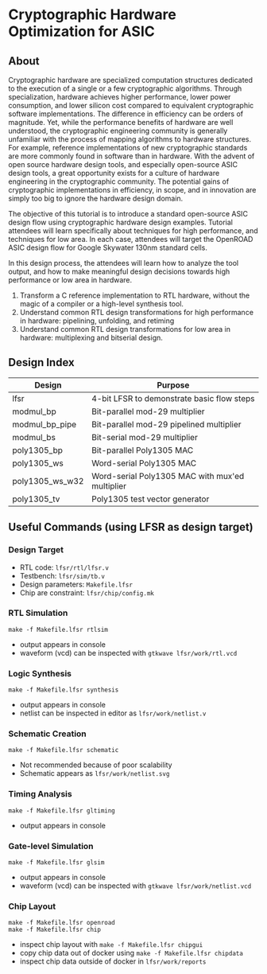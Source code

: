 # Cryptographic Hardware Optimization for ASIC

## About

Cryptographic hardware are specialized computation structures dedicated to the 
execution of a single or a few cryptographic algorithms. Through specialization, 
hardware achieves higher performance, lower power consumption, and lower silicon 
cost compared to equivalent cryptographic software implementations. The difference 
in efficiency can be orders of magnitude. Yet, while the performance benefits of 
hardware are well understood, the cryptographic engineering community is generally 
unfamiliar with the process of mapping algorithms to hardware structures. 
For example, reference implementations of new cryptographic standards are more 
commonly found in software than in hardware. With the advent of open source hardware 
design tools, and especially open-source ASIC design tools, a great opportunity 
exists for a culture of hardware engineering in the cryptographic community. The 
potential gains of cryptographic implementations in efficiency, in scope, and in 
innovation are simply too big to ignore the hardware design domain.

The objective of this tutorial is to introduce a standard open-source ASIC design 
flow using cryptographic hardware design examples. Tutorial attendees will learn 
specifically about techniques for high performance, and techniques for low area. 
In each case, attendees will target the OpenROAD ASIC design flow for Google 
Skywater 130nm standard cells.

In this design process, the attendees will learn how to analyze the tool output, 
and how to make meaningful design decisions towards high performance or low area 
in hardware.

1. Transform a C reference implementation to RTL hardware, without the magic of a compiler or a high-level synthesis tool.
2. Understand common RTL design transformations for high performance in hardware: pipelining, unfolding, and retiming
3. Understand common RTL design transformations for low area in hardware: multiplexing and bitserial design.

## Design Index

| Design     | Purpose                                                |
|------------|--------------------------------------------------------|
| lfsr       | 4-bit LFSR to demonstrate basic flow steps             |
| modmul_bp  | Bit-parallel mod-29 multiplier                         |
| modmul_bp_pipe | Bit-parallel mod-29 pipelined multiplier           |
| modmul_bs  | Bit-serial mod-29 multiplier                           |
| poly1305_bp | Bit-parallel Poly1305 MAC                             |
| poly1305_ws | Word-serial Poly1305 MAC                              |
| poly1305_ws_w32 | Word-serial Poly1305 MAC with mux'ed multiplier   |
| poly1305_tv | Poly1305 test vector generator                        |

## Useful Commands (using LFSR as design target)

### Design Target

- RTL code: ``lfsr/rtl/lfsr.v`` 
- Testbench: ``lfsr/sim/tb.v``  
- Design parameters: ``Makefile.lfsr`` 
- Chip are constraint: ``lfsr/chip/config.mk`` 

### RTL Simulation

    make -f Makefile.lfsr rtlsim

- output appears in console
- waveform (vcd) can be inspected with ``gtkwave lfsr/work/rtl.vcd``

### Logic Synthesis

    make -f Makefile.lfsr synthesis

- output appears in console
- netlist can be inspected in editor as ``lfsr/work/netlist.v``

### Schematic Creation

    make -f Makefile.lfsr schematic

- Not recommended because of poor scalability
- Schematic appears as ``lfsr/work/netlist.svg``

### Timing Analysis

    make -f Makefile.lfsr gltiming

- output appears in console

### Gate-level Simulation

    make -f Makefile.lfsr glsim

- output appears in console
- waveform (vcd) can be inspected with ``gtkwave lfsr/work/netlist.vcd``

### Chip Layout

    make -f Makefile.lfsr openroad
    make -f Makefile.lfsr chip

- inspect chip layout with ``make -f Makefile.lfsr chipgui``
- copy chip data out of docker using ``make -f Makefile.lfsr chipdata``
- inspect chip data outside of docker in ``lfsr/work/reports``
